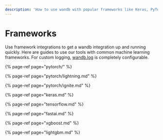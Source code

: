 ```yaml
---
description: 'How to use wandb with popular frameworks like Keras, PyTorch, and Tensorflow'
---
```


# Frameworks

Use framework integrations to get a wandb integration up and running quickly. Here are guides to use our tools with common machine learning frameworks. For custom logging, [wandb.log](../log.md) is completely configurable.

{% page-ref page="pytorch/" %}

{% page-ref page="pytorch/lightning.md" %}

{% page-ref page="pytorch/ignite.md" %}

{% page-ref page="keras.md" %}

{% page-ref page="tensorflow.md" %}

{% page-ref page="fastai.md" %}

{% page-ref page="xgboost.md" %}

{% page-ref page="lightgbm.md" %}

